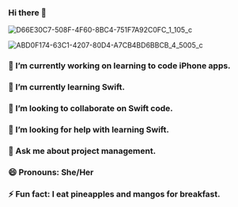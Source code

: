 ### Hi there 👋
![D66E30C7-508F-4F60-8BC4-751F7A92C0FC_1_105_c](https://github.com/vrstreet/vrstreet/assets/545759/fec59de9-545c-4e3b-8cef-868104511245)


![ABD0F174-63C1-4207-80D4-A7CB4BD6BBCB_4_5005_c](https://github.com/vrstreet/vrstreet/assets/545759/4c1fc5d4-fa11-459e-94fa-4138d49d4c43)

### 🔭 I’m currently working on learning to code iPhone apps.
### 🌱 I’m currently learning Swift.
### 👯 I’m looking to collaborate on Swift code.
### 🤔 I’m looking for help with learning Swift.
### 💬 Ask me about project management.
### 😄 Pronouns: She/Her
### ⚡ Fun fact: I eat pineapples and mangos for breakfast.


